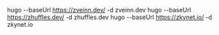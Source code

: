 hugo --baseUrl https://zveinn.dev/ -d zveinn.dev
hugo --baseUrl https://zhuffles.dev/ -d zhuffles.dev
hugo --baseUrl https://zkynet.io/ -d zkynet.io